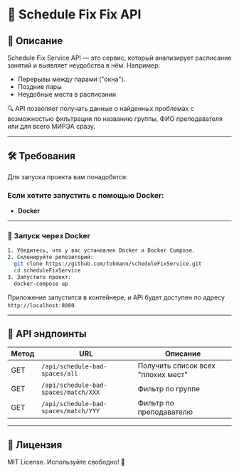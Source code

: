 # 📅 Schedule Fix Fix API

## 🚀 Описание
Schedule Fix Service API — это сервис, который анализирует расписание занятий и выявляет неудобства в нём. Например:
- Перерывы между парами ("окна").
- Поздние пары
- Неудобные места в расписании

🔍 API позволяет получать данные о найденных проблемах с возможностью фильтрации по названию группы, ФИО преподавателя или для всего МИРЭА сразу.

---


## 🛠 Требования
Для запуска проекта вам понадобятся:
### Если хотите запустить с помощью Docker:
- **Docker**

---



### 🐳 Запуск через Docker
```sh
1. Убедитесь, что у вас установлен Docker и Docker Compose.
2. Склонируйте репозиторий:
  git clone https://github.com/tokmann/scheduleFixService.git
  cd scheduleFixService
3. Запустите проект:
  docker-compose up
```

Приложение запустится в контейнере, и API будет доступен по адресу `http://localhost:8080`.

---

## 🔗 API эндпоинты
| Метод | URL                                  | Описание                           |
|--------|--------------------------------------|------------------------------------|
| GET | `/api/schedule-bad-spaces/all`       | Получить список всех "плохих мест" |
| GET | `/api/schedule-bad-spaces/match/XXX` | Фильтр по группе                   |
| GET | `/api/schedule-bad-spaces/match/YYY` | Фильтр по преподавателю            |

---

## 📜 Лицензия
MIT License. Используйте свободно! 🎉


